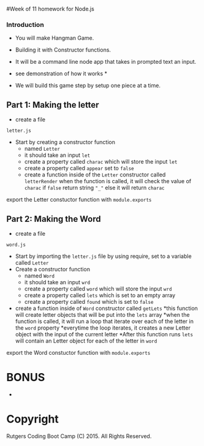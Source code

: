 #Week of 11 homework for Node.js

### Introduction

* You will make Hangman Game.

* Building it with Constructor functions.

* It will be a command line node app that takes in prompted text an input.

* see demonstration of how it works *

* We will build this game step by setup one piece at a time.

## Part 1: Making the letter

* create a file
```
letter.js
```

* Start by creating a constructor function 
	* named `Letter`
	* it should take an input `let`
	* create a property called `charac` which will store the input `let`
	* create a property called `appear` set to `false`
	* create a function inside of the `Letter` constructor called `letterRender`
	when the function is called, it will check the value of `charac`
	if `false` return string `"_"` else it will return `charac`

export the Letter constuctor function with `module.exports`

## Part 2: Making the Word

* create a file
```
word.js
```

* Start by importing the `letter.js` file by using require, set to a variable called `Letter`
* Create a constructor function 
	* named `Word`
	* it should take an input `wrd`
	* create a property called `word` which will store the input `wrd`
	* create a property called `lets` which is set to an empty array
	* create a property called `found` which is set to `false`
* create a function inside of `Word` constructor called `getLets`
	*this function will create letter objects that will be put into the `lets` array
	*when the function is called, it will run a loop that iterate over each of the letter in the `word` property
	*everytime the loop iterates, it creates a new Letter object with the input of the current letter
	*After this function runs `lets` will contain an Letter object for each of the letter in `word`


export the Word constuctor function with `module.exports`


























# BONUS

* 

# Copyright
Rutgers Coding Boot Camp (C) 2015. All Rights Reserved.
